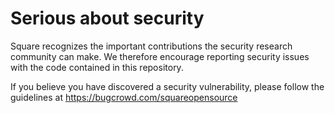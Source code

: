 Serious about security
======================

Square recognizes the important contributions the security research community
can make. We therefore encourage reporting security issues with the code
contained in this repository.

If you believe you have discovered a security vulnerability, please follow the
guidelines at https://bugcrowd.com/squareopensource